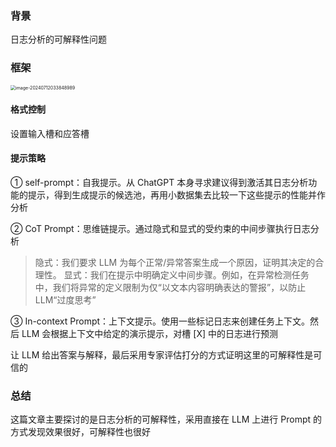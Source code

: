 ### 背景

日志分析的可解释性问题

### 框架

<img src="https://gitee.com/mianmann/drawing-bed-warehouse/raw/master/img/image-20240712033848989.png" alt="image-20240712033848989" style="zoom:50%;" />

#### 格式控制

设置输入槽和应答槽

#### 提示策略

① self-prompt：自我提示。从 ChatGPT 本身寻求建议得到激活其日志分析功能的提示，得到生成提示的候选池，再用小数据集去比较一下这些提示的性能并作分析

② CoT Prompt：思维链提示。通过隐式和显式的受约束的中间步骤执行日志分析

> 隐式：我们要求 LLM 为每个正常/异常答案生成一个原因，证明其决定的合理性。
> 显式：我们在提示中明确定义中间步骤。例如，在异常检测任务中，我们将异常的定义限制为仅“以文本内容明确表达的警报”，以防止 LLM“过度思考”

③ In-context Prompt：上下文提示。使用一些标记日志来创建任务上下文。然后 LLM 会根据上下文中给定的演示提示，对槽 [X] 中的日志进行预测

让 LLM 给出答案与解释，最后采用专家评估打分的方式证明这里的可解释性是可信的

### 总结

这篇文章主要探讨的是日志分析的可解释性，采用直接在 LLM 上进行 Prompt 的方式发现效果很好，可解释性也很好

